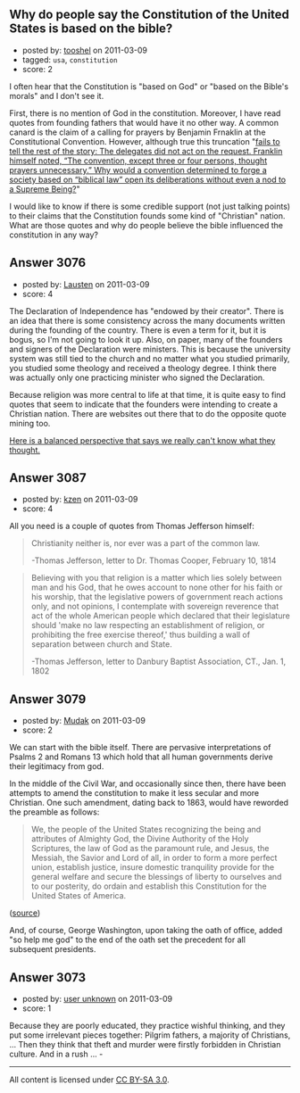 ## Why do people say the Constitution of the United States is based on the bible?

- posted by: [tooshel](https://stackexchange.com/users/-1/817-tooshel) on 2011-03-09
- tagged: `usa`, `constitution`
- score: 2

I often hear that the Constitution is "based on God" or "based on the Bible's morals" and I don't see it. 

First, there is no mention of God in the constitution. Moreover, I have read quotes from founding fathers that would have it no other way. A common canard is the claim of a calling for prayers by Benjamin Frnaklin at the Constitutional Convention. However, although true this truncation "[fails to tell the rest of the story: The delegates did not act on the request. Franklin himself noted, “The convention, except three or four persons, thought prayers unnecessary.” Why would a convention determined to forge a society based on “biblical law” open its deliberations without even a nod to a Supreme Being?][1]"

I would like to know if there is some credible support (not just talking points) to their claims that the Constitution founds some kind of "Christian" nation. What are those quotes and why do people believe the bible influenced the constitution in any way?


  [1]: http://blog.au.org/2007/06/28/wall-of-separation-a-carefully-constructed-edifice-of-misinformation/


## Answer 3076

- posted by: [Lausten](https://stackexchange.com/users/-1/584-lausten) on 2011-03-09
- score: 4

<p>The Declaration of Independence has "endowed by their creator". There is an idea that there is some consistency across the many documents written during the founding of the country. There is even a term for it, but it is bogus, so I'm not going to look it up. Also, on paper, many of the founders and signers of the Declaration were ministers. This is because the university system was still tied to the church and no matter what you studied primarily, you studied some theology and received a theology degree. I think there was actually only one practicing minister who signed the Declaration. </p>

<p>Because religion was more central to life at that time, it is quite easy to find quotes that seem to indicate that the founders were intending to create a Christian nation. There are websites out there that to do the opposite quote mining too. </p>

<p><a href="http://being.publicradio.org/programs/2008/liberating_the_founders/index.shtml" rel="nofollow">Here is a balanced perspective that says we really can't know what they thought.</a></p>



## Answer 3087

- posted by: [kzen](https://stackexchange.com/users/-1/808-kzen) on 2011-03-09
- score: 4

All you need is a couple of quotes from Thomas Jefferson himself:


> Christianity neither is, nor ever was
> a part of the common law.
> 
> -Thomas Jefferson, letter to Dr. Thomas Cooper, February 10, 1814


> Believing with you that religion is a
> matter which lies solely between man
> and his God, that he owes account to
> none other for his faith or his
> worship, that the legislative powers
> of government reach actions only, and
> not opinions, I contemplate with
> sovereign reverence that act of the
> whole American people which declared
> that their legislature should 'make no
> law respecting an establishment of
> religion, or prohibiting the free
> exercise thereof,' thus building a
> wall of separation between church and
> State.
> 
> -Thomas Jefferson, letter to Danbury Baptist Association, CT., Jan. 1, 1802




## Answer 3079

- posted by: [Mudak](https://stackexchange.com/users/-1/205-mudak) on 2011-03-09
- score: 2

<p>We can start with the bible itself.  There are pervasive interpretations of Psalms 2 and Romans 13 which hold that all human governments derive their legitimacy from god.  </p>

<p>In the middle of the Civil War, and occasionally since then, there have been attempts to amend the constitution to make it less secular and more Christian.  One such amendment, dating back to 1863, would have reworded the preamble as follows:</p>

<blockquote>
  <p>We, the people of the United States recognizing the being and attributes of Almighty God, the Divine Authority of the Holy Scriptures, the law of God as the paramount rule, and Jesus, the Messiah, the Savior and Lord of all, in order to form a more perfect union, establish justice, insure domestic tranquility provide for the general welfare and secure the blessings of liberty to ourselves and to our posterity, do ordain and establish this Constitution for the United States of America.</p>
</blockquote>

<p>(<a href="http://candst.tripod.com/nra.htm" rel="nofollow" title="source">source</a>)</p>

<p>And, of course, George Washington, upon taking the oath of office, added "so help me god" to the end of the oath set the precedent for all subsequent presidents.</p>



## Answer 3073

- posted by: [user unknown](https://stackexchange.com/users/-1/992-user-unknown) on 2011-03-09
- score: 1

Because they are poorly educated, they practice wishful thinking, and they put some irrelevant pieces together: Pilgrim fathers, a majority of Christians, ... Then they think that theft and murder were firstly forbidden in Christian culture. And in a rush ... - 



---

All content is licensed under [CC BY-SA 3.0](https://creativecommons.org/licenses/by-sa/3.0/).
